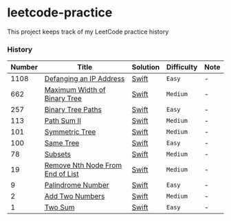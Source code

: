 # leetcode-practice
This project keeps track of my LeetCode practice history

### History

Number | Title | Solution | Difficulty | Note
--- | --- | --- | --- | ---
1108 | [Defanging an IP Address](https://leetcode.com/problems/defanging-an-ip-address/) | [Swift](https://github.com/jimmy0804/leetcode-practice/blob/master/Easy/defanging-an-ip-address.swift) | `Easy` | -
662 | [Maximum Width of Binary Tree](https://leetcode.com/problems/maximum-width-of-binary-tree/submissions/) | [Swift](https://github.com/jimmy0804/leetcode-practice/blob/master/Medium/662-maximum-width-of-binary-tree.swift) | `Medium` | -
257 | [Binary Tree Paths](https://leetcode.com/problems/binary-tree-paths/) | [Swift](https://github.com/jimmy0804/leetcode-practice/blob/master/Easy/257-binary-tree-paths.swift) | `Easy` | -
113 | [Path Sum II](https://leetcode.com/problems/path-sum-ii/) | [Swift](https://github.com/jimmy0804/leetcode-practice/blob/master/Medium/113-path-sum-2.swift) | `Medium` | -
101 | [Symmetric Tree](https://leetcode.com/problems/symmetric-tree/) | [Swift](https://github.com/jimmy0804/leetcode-practice/blob/master/Medium/101-symmetric-tree.swift) | `Medium` | -
100 | [Same Tree](https://leetcode.com/problems/same-tree/) | [Swift](https://github.com/jimmy0804/leetcode-practice/blob/master/Easy/100-same-tree.swift) | `Easy` | -
78 | [Subsets](https://leetcode.com/problems/subsets/) | [Swift](https://github.com/jimmy0804/leetcode-practice/blob/master/Medium/78-subsets.swift) | `Medium` | -
19 | [Remove Nth Node From End of List](https://leetcode.com/problems/remove-nth-node-from-end-of-list/) | [Swift](https://github.com/jimmy0804/leetcode-practice/blob/master/Medium/19-remove-nth-node-from-end-of-list.swift) | `Medium` | -
9 |[Palindrome Number](https://leetcode.com/problems/palindrome-number/) | [Swift](https://github.com/jimmy0804/leetcode-practice/blob/master/Easy/palindrome-number.swift) | `Easy` |-
2 | [Add Two Numbers](https://leetcode.com/problems/add-two-numbers/) | [Swift](https://github.com/jimmy0804/leetcode-practice/blob/master/Medium/2-add-two-numbers.swift) | `Medium` | -
1 | [Two Sum](https://leetcode.com/problems/two-sum/) | [Swift](https://github.com/jimmy0804/leetcode-practice/blob/master/Easy/1-two-sum.swift) | `Easy` | -


